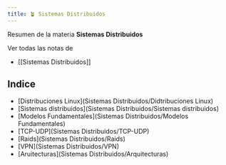 ```yaml
---
title: 🪴 Sistemas Distribuidos
---
```


Resumen de la materia **Sistemas Distribuidos**

Ver todas las notas de 
- [[Sistemas Distribuidos]]


## Indice
- [Distribuciones Linux](Sistemas Distribuidos/Didtribuciones Linux)
- [Sistemas distribuidos](Sistemas Distribuidos/Sistemas distribuidos)
- [Modelos Fundamentales](Sistemas Distribuidos/Modelos Fundamentales)
- [TCP-UDP](Sistemas Distribuidos/TCP-UDP)
- [Raids](Sistemas Distribuidos/Raids)
- [VPN](Sistemas Distribuidos/VPN)
- [Aruitecturas](Sistemas Distribuidos/Arquitecturas)
